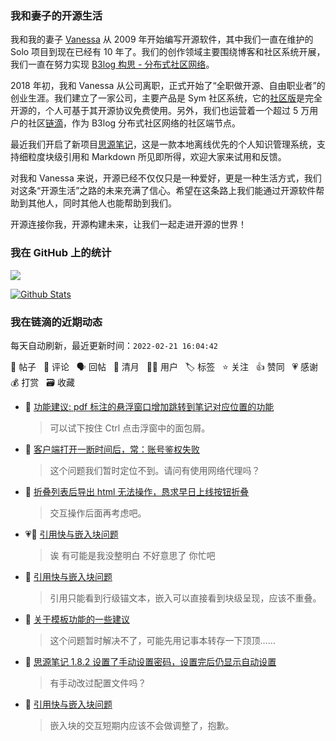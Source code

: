 ### 我和妻子的开源生活

我和我的妻子 [Vanessa](https://github.com/Vanessa219) 从 2009 年开始编写开源软件，其中我们一直在维护的 Solo 项目到现在已经有 10 年了。我们的创作领域主要围绕博客和社区系统开展，我们一直在努力实现 [B3log 构思 - 分布式社区网络](https://ld246.com/article/1546941897596)。

2018 年初，我和 Vanessa 从公司离职，正式开始了“全职做开源、自由职业者”的创业生涯。我们建立了一家公司，主要产品是 Sym 社区系统，它的[社区版](https://github.com/88250/symphony)是完全开源的，个人可基于其开源协议免费使用。另外，我们也运营着一个超过 5 万用户的社区[链滴](https://ld246.com)，作为 B3log 分布式社区网络的社区端节点。

最近我们开启了新项目[思源笔记](https://github.com/siyuan-note/siyuan)，这是一款本地离线优先的个人知识管理系统，支持细粒度块级引用和 Markdown 所见即所得，欢迎大家来试用和反馈。

对我和 Vanessa 来说，开源已经不仅仅只是一种爱好，更是一种生活方式，我们对这条“开源生活”之路的未来充满了信心。希望在这条路上我们能通过开源软件帮助到其他人，同时其他人也能帮助到我们。

开源连接你我，开源构建未来，让我们一起走进开源的世界！

### 我在 GitHub 上的统计

<a title="Hits" target="_blank" href="https://github.com/88250/88250"><img src="https://hits.b3log.org/88250/88250.svg"></a>

[![Github Stats](https://github-readme-stats.vercel.app/api?username=88250&theme=tokyonight&show_icons=true)](https://github.com/88250)

<!--events start -->

### 我在链滴的近期动态

每天自动刷新，最近更新时间：`2022-02-21 16:04:42`

📝 帖子 &nbsp; 💬 评论 &nbsp; 🗣 回帖 &nbsp; 🌙 清月 &nbsp; 👨‍💻 用户 &nbsp; 🏷️ 标签 &nbsp; ⭐️ 关注 &nbsp; 👍 赞同 &nbsp; 💗 感谢 &nbsp; 💰 打赏 &nbsp; 🗃 收藏

* 💬 [功能建议: pdf 标注的悬浮窗口增加跳转到笔记对应位置的功能](https://ld246.com/article/1645413078105/comment/1645415710984#comments)

  > 可以试下按住 Ctrl 点击浮窗中的面包屑。
* 💬 [客户端打开一断时间后，常：账号鉴权失败](https://ld246.com/article/1645414747206/comment/1645415514877#comments)

  > 这个问题我们暂时定位不到。请问有使用网络代理吗？
* 💬 [折叠列表后导出 html 无法操作，恳求早日上线按钮折叠](https://ld246.com/article/1645170186352/comment/1645409498742#comments)

  > 交互操作后面再考虑吧。
* 💗💬 [引用快与嵌入块问题](https://ld246.com/article/1645367288113/comment/1645370261112#comments)

  > 诶 有可能是我没整明白 不好意思了 你忙吧
* 💬 [引用快与嵌入块问题](https://ld246.com/article/1645367288113/comment/1645369735127#comments)

  > 引用只能看到行级锚文本，嵌入可以直接看到块级呈现，应该不重叠。
* 💬 [关于模板功能的一些建议](https://ld246.com/article/1626178395977/comment/1645369158895#comments)

  > 这个问题暂时解决不了，可能先用记事本转存一下顶顶……
* 💬 [思源笔记 1.8.2 设置了手动设置密码，设置完后仍显示自动设置](https://ld246.com/article/1645176285725/comment/1645367786613#comments)

  > 有手动改过配置文件吗？
* 💬 [引用快与嵌入块问题](https://ld246.com/article/1645367288113/comment/1645367396494#comments)

  > 嵌入块的交互短期内应该不会做调整了，抱歉。


<!--events end -->
